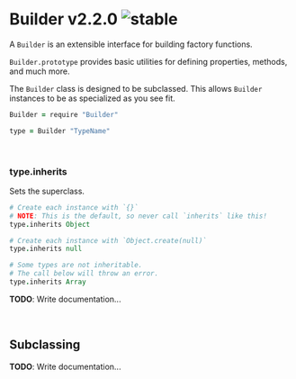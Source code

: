 
# Builder v2.2.0 ![stable](https://img.shields.io/badge/stability-stable-4EBA0F.svg?style=flat)

A `Builder` is an extensible interface for building factory functions.

`Builder.prototype` provides basic utilities for defining properties, methods, and much more.

The `Builder` class is designed to be subclassed.
This allows `Builder` instances to be as specialized as you see fit.

```coffee
Builder = require "Builder"

type = Builder "TypeName"
```

&nbsp;

### type.inherits

Sets the superclass.

```coffee
# Create each instance with `{}`
# NOTE: This is the default, so never call `inherits` like this!
type.inherits Object

# Create each instance with `Object.create(null)`
type.inherits null

# Some types are not inheritable.
# The call below will throw an error.
type.inherits Array
```

**TODO**: Write documentation...

&nbsp;

## Subclassing

**TODO**: Write documentation...
